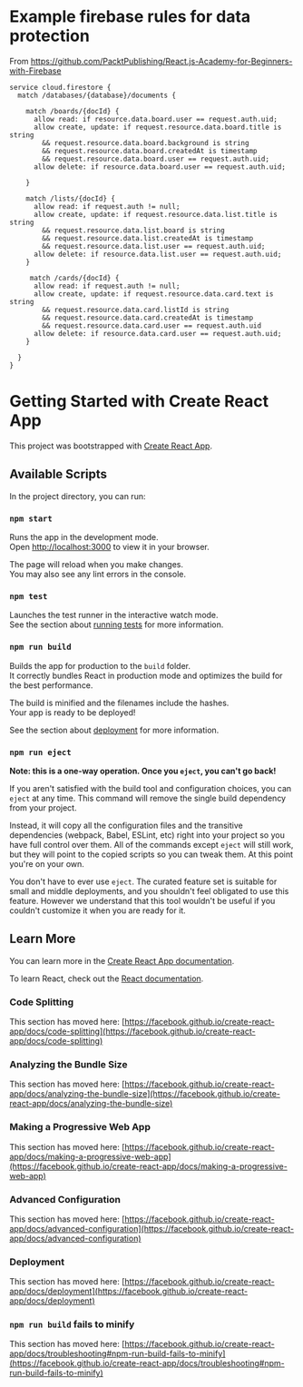 # Example firebase rules for data protection

From https://github.com/PacktPublishing/React.js-Academy-for-Beginners-with-Firebase

```
service cloud.firestore {
  match /databases/{database}/documents {

    match /boards/{docId} {
      allow read: if resource.data.board.user == request.auth.uid;
      allow create, update: if request.resource.data.board.title is string
      	&& request.resource.data.board.background is string
        && request.resource.data.board.createdAt is timestamp
        && request.resource.data.board.user == request.auth.uid;
      allow delete: if resource.data.board.user == request.auth.uid;

    }

    match /lists/{docId} {
      allow read: if request.auth != null;
      allow create, update: if request.resource.data.list.title is string
      	&& request.resource.data.list.board is string
        && request.resource.data.list.createdAt is timestamp
        && request.resource.data.list.user == request.auth.uid;
      allow delete: if resource.data.list.user == request.auth.uid;
    }

     match /cards/{docId} {
      allow read: if request.auth != null;
      allow create, update: if request.resource.data.card.text is string
      	&& request.resource.data.card.listId is string
        && request.resource.data.card.createdAt is timestamp
        && request.resource.data.card.user == request.auth.uid
      allow delete: if resource.data.card.user == request.auth.uid;
    }

  }
}
```

# Getting Started with Create React App

This project was bootstrapped with [Create React App](https://github.com/facebook/create-react-app).

## Available Scripts

In the project directory, you can run:

### `npm start`

Runs the app in the development mode.\
Open [http://localhost:3000](http://localhost:3000) to view it in your browser.

The page will reload when you make changes.\
You may also see any lint errors in the console.

### `npm test`

Launches the test runner in the interactive watch mode.\
See the section about [running tests](https://facebook.github.io/create-react-app/docs/running-tests) for more information.

### `npm run build`

Builds the app for production to the `build` folder.\
It correctly bundles React in production mode and optimizes the build for the best performance.

The build is minified and the filenames include the hashes.\
Your app is ready to be deployed!

See the section about [deployment](https://facebook.github.io/create-react-app/docs/deployment) for more information.

### `npm run eject`

**Note: this is a one-way operation. Once you `eject`, you can't go back!**

If you aren't satisfied with the build tool and configuration choices, you can `eject` at any time. This command will remove the single build dependency from your project.

Instead, it will copy all the configuration files and the transitive dependencies (webpack, Babel, ESLint, etc) right into your project so you have full control over them. All of the commands except `eject` will still work, but they will point to the copied scripts so you can tweak them. At this point you're on your own.

You don't have to ever use `eject`. The curated feature set is suitable for small and middle deployments, and you shouldn't feel obligated to use this feature. However we understand that this tool wouldn't be useful if you couldn't customize it when you are ready for it.

## Learn More

You can learn more in the [Create React App documentation](https://facebook.github.io/create-react-app/docs/getting-started).

To learn React, check out the [React documentation](https://reactjs.org/).

### Code Splitting

This section has moved here: [https://facebook.github.io/create-react-app/docs/code-splitting](https://facebook.github.io/create-react-app/docs/code-splitting)

### Analyzing the Bundle Size

This section has moved here: [https://facebook.github.io/create-react-app/docs/analyzing-the-bundle-size](https://facebook.github.io/create-react-app/docs/analyzing-the-bundle-size)

### Making a Progressive Web App

This section has moved here: [https://facebook.github.io/create-react-app/docs/making-a-progressive-web-app](https://facebook.github.io/create-react-app/docs/making-a-progressive-web-app)

### Advanced Configuration

This section has moved here: [https://facebook.github.io/create-react-app/docs/advanced-configuration](https://facebook.github.io/create-react-app/docs/advanced-configuration)

### Deployment

This section has moved here: [https://facebook.github.io/create-react-app/docs/deployment](https://facebook.github.io/create-react-app/docs/deployment)

### `npm run build` fails to minify

This section has moved here: [https://facebook.github.io/create-react-app/docs/troubleshooting#npm-run-build-fails-to-minify](https://facebook.github.io/create-react-app/docs/troubleshooting#npm-run-build-fails-to-minify)
